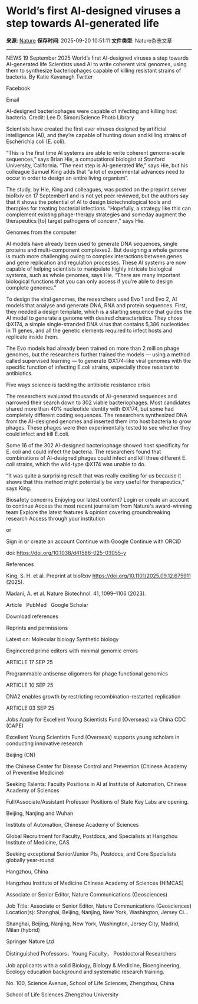 # World’s first AI-designed viruses a step towards AI-generated life

**来源**: [Nature](https://www.nature.com/articles/d41586-025-03055-y)
**保存时间**: 2025-09-20 10:51:11
**文件类型**: Nature杂志文章

---

NEWS
19 September 2025
World’s first AI-designed viruses a step towards AI-generated life
Scientists used AI to write coherent viral genomes, using them to synthesize bacteriophages capable of killing resistant strains of bacteria.
By Katie Kavanagh
Twitter
 
Facebook
 
Email

AI-designed bacteriophages were capable of infecting and killing host bacteria. Credit: Lee D. Simon/Science Photo Library

Scientists have created the first ever viruses designed by artificial intelligence (AI), and they’re capable of hunting down and killing strains of Escherichia coli (E. coli).

“This is the first time AI systems are able to write coherent genome-scale sequences,” says Brian Hie, a computational biologist at Stanford University, California. “The next step is AI-generated life,” says Hie, but his colleague Samuel King adds that “a lot of experimental advances need to occur in order to design an entire living organism”.

The study, by Hie, King and colleagues, was posted on the preprint server bioRxiv on 17 September1 and is not yet peer reviewed, but the authors say that it shows the potential of AI to design biotechnological tools and therapies for treating bacterial infections. “Hopefully, a strategy like this can complement existing phage-therapy strategies and someday augment the therapeutics [to] target pathogens of concern,” says Hie.

Genomes from the computer

AI models have already been used to generate DNA sequences, single proteins and multi-component complexes2. But designing a whole genome is much more challenging owing to complex interactions between genes and gene replication and regulation processes. These AI systems are now capable of helping scientists to manipulate highly intricate biological systems, such as whole genomes, says Hie. “There are many important biological functions that you can only access if you’re able to design complete genomes.”

To design the viral genomes, the researchers used Evo 1 and Evo 2, AI models that analyse and generate DNA, RNA and protein sequences. First, they needed a design template, which is a starting sequence that guides the AI model to generate a genome with desired characteristics. They chose ΦX174, a simple single-stranded DNA virus that contains 5,386 nucleotides in 11 genes, and all the genetic elements required to infect hosts and replicate inside them.

The Evo models had already been trained on more than 2 million phage genomes, but the researchers further trained the models — using a method called supervised learning — to generate ΦX174-like viral genomes with the specific function of infecting E.coli strains, especially those resistant to antibiotics.

Five ways science is tackling the antibiotic resistance crisis

The researchers evaluated thousands of AI-generated sequences and narrowed their search down to 302 viable bacteriophages. Most candidates shared more than 40% nucleotide identity with ΦX174, but some had completely different coding sequences. The researchers synthesized DNA from the AI-designed genomes and inserted them into host bacteria to grow phages. These phages were then experimentally tested to see whether they could infect and kill E.coli.

Some 16 of the 302 AI-designed bacteriophage showed host specificity for E. coli and could infect the bacteria. The researchers found that combinations of AI-designed phages could infect and kill three different E. coli strains, which the wild-type ΦX174 was unable to do.

“It was quite a surprising result that was really exciting for us because it shows that this method might potentially be very useful for therapeutics,” says King.

Biosafety concerns
Enjoying our latest content?
Login or create an account to continue
Access the most recent journalism from Nature's award-winning team
Explore the latest features & opinion covering groundbreaking research
Access through your institution

or

Sign in or create an account
Continue with Google
Continue with ORCiD

doi: https://doi.org/10.1038/d41586-025-03055-y

References

King, S. H. et al. Preprint at bioRxiv https://doi.org/10.1101/2025.09.12.675911 (2025).

Madani, A. et al. Nature Biotechnol. 41, 1099–1106 (2023).

Article
 
PubMed
 
Google Scholar
 

Download references

Reprints and permissions

Latest on:
Molecular biology
Synthetic biology

Engineered prime editors with minimal genomic errors

ARTICLE 17 SEP 25

Programmable antisense oligomers for phage functional genomics

ARTICLE 10 SEP 25

DNA2 enables growth by restricting recombination-restarted replication

ARTICLE 03 SEP 25

Jobs
Apply for Excellent Young Scientists Fund (Overseas) via China CDC (CAPE)

Excellent Young Scientists Fund (Overseas) supports young scholars in conducting innovative research

Beijing (CN)

the Chinese Center for Disease Control and Prevention (Chinese Academy of Preventive Medicine)

Seeking Talents: Faculty Positions in AI at Institute of Automation, Chinese Academy of Sciences

Full/Associate/Assistant Professor Positions of State Key Labs are opening.

Beijing, Nanjing and Wuhan

Institute of Automation, Chinese Academy of Sciences

Global Recruitment for Faculty, Postdocs, and Specialists at Hangzhou Institute of Medicine, CAS

Seeking exceptional Senior/Junior PIs, Postdocs, and Core Specialists globally year-round

Hangzhou, China

Hangzhou Institute of Medicine Chinese Academy of Sciences (HIMCAS)

Associate or Senior Editor, Nature Communications (Geosciences)

Job Title: Associate or Senior Editor, Nature Communications (Geosciences) Location(s): Shanghai, Beijing, Nanjing, New York, Washington, Jersey Ci...

Shanghai, Beijing, Nanjing, New York, Washington, Jersey City, Madrid, Milan (hybrid)

Springer Nature Ltd

Distinguished Professors，Young Faculty， Postdoctoral Researchers

Job applicants with a solid Biology, Biology & Medicine, Bioengineering, Ecology education background and systematic research training.

No. 100, Science Avenue, School of Life Sciences, Zhengzhou, China

School of Life Sciences Zhengzhou University
